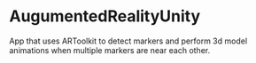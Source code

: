 # AugumentedRealityUnity

App that uses ARToolkit to detect markers and perform 3d model animations when multiple markers are near each other.
